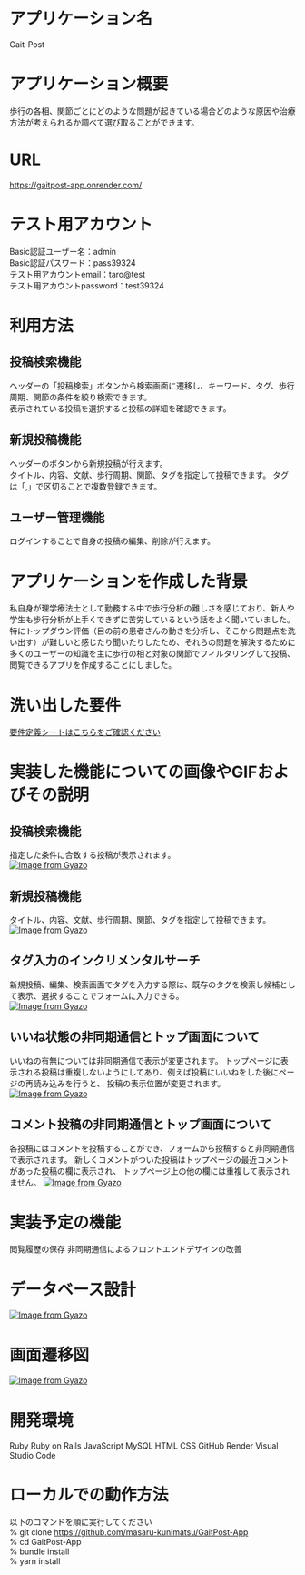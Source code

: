 # アプリケーション名

  Gait-Post

# アプリケーション概要

  歩行の各相、関節ごとにどのような問題が起きている場合どのような原因や治療方法が考えられるか調べて選び取ることができます。

# URL

  https://gaitpost-app.onrender.com/

# テスト用アカウント

  Basic認証ユーザー名：admin  
  Basic認証パスワード：pass39324  
  テスト用アカウントemail：taro@test  
  テスト用アカウントpassword：test39324  

# 利用方法

  ## 投稿検索機能

  ヘッダーの「投稿検索」ボタンから検索画面に遷移し、キーワード、タグ、歩行周期、関節の条件を絞り検索できます。  
  表示されている投稿を選択すると投稿の詳細を確認できます。  

  ## 新規投稿機能

  ヘッダーのボタンから新規投稿が行えます。  
  タイトル、内容、文献、歩行周期、関節、タグを指定して投稿できます。
  タグは「,」で区切ることで複数登録できます。

  ## ユーザー管理機能

  ログインすることで自身の投稿の編集、削除が行えます。

# アプリケーションを作成した背景

  私自身が理学療法士として勤務する中で歩行分析の難しさを感じており、新人や学生も歩行分析が上手くできずに苦労しているという話をよく聞いていました。特にトップダウン評価（目の前の患者さんの動きを分析し、そこから問題点を洗い出す）が難しいと感じたり聞いたりしたため、それらの問題を解決するために多くのユーザーの知識を主に歩行の相と対象の関節でフィルタリングして投稿、閲覧できるアプリを作成することにしました。

# 洗い出した要件

  [要件定義シートはこちらをご確認ください](https://docs.google.com/spreadsheets/d/1WydnLdXvzCwiEBvQNbAMNgGmGzCfmFZsYcYGu4hUM3I/edit#gid=982722306)

# 実装した機能についての画像やGIFおよびその説明

  ## 投稿検索機能  
  指定した条件に合致する投稿が表示されます。  
  [![Image from Gyazo](https://i.gyazo.com/07ff4c846aeeab1a43fb26c5ba985d70.gif)](https://gyazo.com/07ff4c846aeeab1a43fb26c5ba985d70)
  
  ## 新規投稿機能  
  タイトル、内容、文献、歩行周期、関節、タグを指定して投稿できます。  
  [![Image from Gyazo](https://i.gyazo.com/06901922791232a3baaf63489adc0f58.gif)](https://gyazo.com/06901922791232a3baaf63489adc0f58)

  ## タグ入力のインクリメンタルサーチ
  新規投稿、編集、検索画面でタグを入力する際は、既存のタグを検索し候補として表示、選択することでフォームに入力できる。  
  [![Image from Gyazo](https://i.gyazo.com/46565c9ed308bf6e72d13f0890e16f6d.gif)](https://gyazo.com/46565c9ed308bf6e72d13f0890e16f6d)

  ## いいね状態の非同期通信とトップ画面について  
  いいねの有無については非同期通信で表示が変更されます。
  トップページに表示される投稿は重複しないようにしてあり、例えば投稿にいいねをした後にページの再読み込みを行うと、
  投稿の表示位置が変更されます。
  [![Image from Gyazo](https://i.gyazo.com/faa40d12a098667f05cf779093448a6b.gif)](https://gyazo.com/faa40d12a098667f05cf779093448a6b)

  ## コメント投稿の非同期通信とトップ画面について  
  各投稿にはコメントを投稿することができ、フォームから投稿すると非同期通信で表示されます。
  新しくコメントがついた投稿はトップページの最近コメントがあった投稿の欄に表示され、
  トップページ上の他の欄には重複して表示されません。
  [![Image from Gyazo](https://i.gyazo.com/e29cd1e2fca415f5b27b25e1c627307d.gif)](https://gyazo.com/e29cd1e2fca415f5b27b25e1c627307d)
  

# 実装予定の機能

  閲覧履歴の保存
  非同期通信によるフロントエンドデザインの改善  

# データベース設計

  [![Image from Gyazo](https://i.gyazo.com/8ec85e251cea46f96a2cfd0437340ca0.png)](https://gyazo.com/8ec85e251cea46f96a2cfd0437340ca0)

# 画面遷移図

  [![Image from Gyazo](https://i.gyazo.com/b8c24d733f45836fa269e44dde6ae112.png)](https://gyazo.com/b8c24d733f45836fa269e44dde6ae112)

# 開発環境

  Ruby
  Ruby on Rails
  JavaScript
  MySQL
  HTML
  CSS
  GitHub 
  Render
  Visual Studio Code 

# ローカルでの動作方法

  以下のコマンドを順に実行してください  
  % git clone https://github.com/masaru-kunimatsu/GaitPost-App  
  % cd GaitPost-App  
  % bundle install  
  % yarn install  